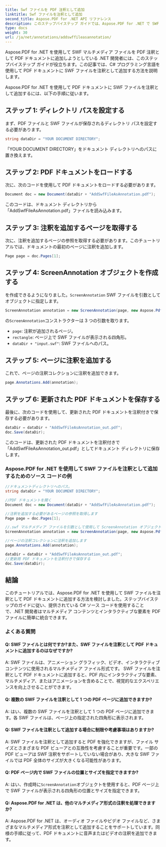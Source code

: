 ```yaml
---
title: Swf ファイルを PDF 注釈として追加
linktitle: Swf ファイルを注釈として追加
second_title: Aspose.PDF for .NET API リファレンス
description: このステップバイステップ ガイドでは、Aspose.PDF for .NET で SWF ファイルを PDF 注釈として追加する方法を学習します。
type: docs
weight: 30
url: /ja/net/annotations/addswffileasannotation/
---
```

Aspose.PDF for .NET を使用して SWF マルチメディア ファイルを PDF 注釈として PDF ドキュメントに追加しようとしている .NET 開発者には、このステップバイステップ ガイドが役立ちます。この記事では、C# プログラミング言語を使用して PDF ドキュメントに SWF ファイルを注釈として追加する方法を説明します。 

Aspose.PDF for .NET を使用して PDF ドキュメントに SWF ファイルを注釈として追加するには、以下の手順に従います。

## ステップ 1: ディレクトリ パスを設定する

まず、PDF ファイルと SWF ファイルが保存されるディレクトリ パスを設定する必要があります。 

```csharp
string dataDir = "YOUR DOCUMENT DIRECTORY";
```

「YOUR DOCUMENT DIRECTORY」をドキュメント ディレクトリへのパスに置き換えます。

## ステップ 2: PDF ドキュメントをロードする

次に、次のコードを使用して PDF ドキュメントをロードする必要があります。

```csharp
Document doc = new Document(dataDir + "AddSwfFileAsAnnotation.pdf");
```

このコードは、ドキュメント ディレクトリから「AddSwfFileAsAnnotation.pdf」ファイルを読み込みます。

## ステップ 3: 注釈を追加するページを取得する

次に、注釈を追加するページの参照を取得する必要があります。このチュートリアルでは、ドキュメントの最初のページに注釈を追加します。

```csharp
Page page = doc.Pages[1];
```

## ステップ 4: ScreenAnnotation オブジェクトを作成する

を作成できるようになりました。`ScreenAnnotation` SWF ファイルを引数としてオブジェクトに指定します。

```csharp
ScreenAnnotation annotation = new ScreenAnnotation(page, new Aspose.Pdf.Rectangle(0, 400, 600, 700), dataDir + "input.swf");
```

の`ScreenAnnotation`コンストラクターは 3 つの引数を取ります。

- `page`: 注釈が追加されるページ。
- `rectangle`: ページ上で SWF ファイルが表示される四角形。
- `dataDir + "input.swf"`: SWF ファイルへのパス。

## ステップ 5: ページに注釈を追加する

これで、ページの注釈コレクションに注釈を追加できます。

```csharp
page.Annotations.Add(annotation);
```

## ステップ 6: 更新された PDF ドキュメントを保存する

最後に、次のコードを使用して、更新された PDF ドキュメントを注釈付きで保存する必要があります。

```csharp
dataDir = dataDir + "AddSwfFileAsAnnotation_out.pdf";
doc.Save(dataDir);
```

このコードは、更新された PDF ドキュメントを注釈付きで「AddSwfFileAsAnnotation_out.pdf」としてドキュメント ディレクトリに保存します。

### Aspose.PDF for .NET を使用して SWF ファイルを注釈として追加するためのソース コードの例

```csharp
//ドキュメントディレクトリへのパス。
string dataDir = "YOUR DOCUMENT DIRECTORY";

//PDF ドキュメントを開く
Document doc = new Document(dataDir + "AddSwfFileAsAnnotation.pdf");

//注釈を追加する必要があるページの参照を取得します
Page page = doc.Pages[1];

//.swf マルチメディア ファイルを引数として使用して ScreenAnnotation オブジェクトを作成します
ScreenAnnotation annotation = new ScreenAnnotation(page, new Aspose.Pdf.Rectangle(0, 400, 600, 700), dataDir + "input.swf");

//ページの注釈コレクションに注釈を追加します
page.Annotations.Add(annotation);

dataDir = dataDir + "AddSwfFileAsAnnotation_out.pdf";
//更新用 PDF ドキュメントを注釈付きで保存する
doc.Save(dataDir);
```        

## 結論

このチュートリアルでは、Aspose.PDF for .NET を使用して SWF ファイルを注釈として PDF ドキュメントに追加する方法を検討しました。ステップバイステップのガイドに従い、提供されている C# ソース コードを使用することで、.NET 開発者はマルチメディア コンテンツとインタラクティブな要素を PDF ファイルに簡単に統合できます。

### よくある質問

#### Q: SWF ファイルとは何ですか?また、SWF ファイルを注釈として PDF ドキュメントに追加するのはなぜですか?

A: SWF ファイルは、アニメーション グラフィック、ビデオ、インタラクティブ コンテンツに使用されるマルチメディア ファイル形式です。 SWF ファイルを注釈として PDF ドキュメントに追加すると、PDF 内にインタラクティブな要素、マルチメディア、またはアニメーションを含めることで、視覚的なエクスペリエンスを向上させることができます。

#### Q: 複数の SWF ファイルを注釈として 1 つの PDF ページに追加できますか?

A: はい、複数の SWF ファイルを注釈として 1 つの PDF ページに追加できます。各 SWF ファイルは、ページ上の指定された四角形に表示されます。

#### Q: SWF ファイルを注釈として追加する場合に制限や考慮事項はありますか?

A: SWF ファイルを注釈として追加すると PDF を強化できますが、ファイル サイズとさまざまな PDF ビューアとの互換性を考慮することが重要です。一部の PDF ビューアは SWF 注釈をサポートしていない場合があり、大きな SWF ファイルでは PDF 全体のサイズが大きくなる可能性があります。

#### Q: PDF ページ内で SWF ファイルの位置とサイズを指定できますか?

 A: はい、作成時に`ScreenAnnotation`オブジェクトを使用すると、PDF ページ上で SWF ファイルが表示される四角形の位置とサイズを指定できます。

#### Q: Aspose.PDF for .NET は、他のマルチメディア形式の注釈を処理できますか?

A: Aspose.PDF for .NET は、オーディオ ファイルやビデオ ファイルなど、さまざまなマルチメディア形式を注釈として追加することをサポートしています。同様の手順に従って、PDF ドキュメントに音声またはビデオの注釈を追加できます。